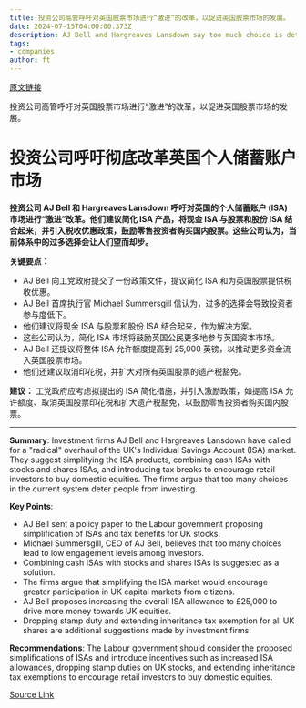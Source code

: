 ```yaml
---
title: 投资公司高管呼吁对英国股票市场进行“激进”的改革，以促进英国股票市场的发展。
date: 2024-07-15T04:00:00.373Z
description: AJ Bell and Hargreaves Lansdown say too much choice is deterring people from using the savings products
tags: 
- companies
author: ft
---
```


[原文链接](https://ft.com/content/917dcb4a-d9be-4785-adf5-eff4eeee87b8)

投资公司高管呼吁对英国股票市场进行“激进”的改革，以促进英国股票市场的发展。

# 投资公司呼吁彻底改革英国个人储蓄账户市场

**投资公司 AJ Bell 和 Hargreaves Lansdown 呼吁对英国的个人储蓄账户 (ISA) 市场进行“激进”改革。他们建议简化 ISA 产品，将现金 ISA 与股票和股份 ISA 结合起来，并引入税收优惠政策，鼓励零售投资者购买国内股票。这些公司认为，当前体系中的过多选择会让人们望而却步。**

**关键要点：**
- AJ Bell 向工党政府提交了一份政策文件，提议简化 ISA 和为英国股票提供税收优惠。
- AJ Bell 首席执行官 Michael Summersgill 信认为，过多的选择会导致投资者参与度低下。
- 他们建议将现金 ISA 与股票和股份 ISA 结合起来，作为解决方案。
- 这些公司认为，简化 ISA 市场将鼓励英国公民更多地参与英国资本市场。
- AJ Bell 还提议将整体 ISA 允许额度提高到 25,000 英镑，以推动更多资金流入英国股票市场。
- 他们还建议取消印花税，并扩大对所有英国股票的遗产税豁免。

**建议：**
工党政府应考虑拟提出的 ISA 简化措施，并引入激励政策，如提高 ISA 允许额度、取消英国股票印花税和扩大遗产税豁免，以鼓励零售投资者购买国内股票。

---

 **Summary**: 
Investment firms AJ Bell and Hargreaves Lansdown have called for a "radical" overhaul of the UK's Individual Savings Account (ISA) market. They suggest simplifying the ISA products, combining cash ISAs with stocks and shares ISAs, and introducing tax breaks to encourage retail investors to buy domestic equities. The firms argue that too many choices in the current system deter people from investing.

**Key Points**: 
- AJ Bell sent a policy paper to the Labour government proposing simplification of ISAs and tax benefits for UK stocks.
- Michael Summersgill, CEO of AJ Bell, believes that too many choices lead to low engagement levels among investors.
- Combining cash ISAs with stocks and shares ISAs is suggested as a solution.
- The firms argue that simplifying the ISA market would encourage greater participation in UK capital markets from citizens.
- AJ Bell proposes increasing the overall ISA allowance to £25,000 to drive more money towards UK equities.
- Dropping stamp duty and extending inheritance tax exemption for all UK shares are additional suggestions made by investment firms.

**Recommendations**: 
The Labour government should consider the proposed simplifications of ISAs and introduce incentives such as increased ISA allowances, dropping stamp duties on UK stocks, and extending inheritance tax exemptions to encourage retail investors to buy domestic equities.

[Source Link](https://ft.com/content/917dcb4a-d9be-4785-adf5-eff4eeee87b8)

